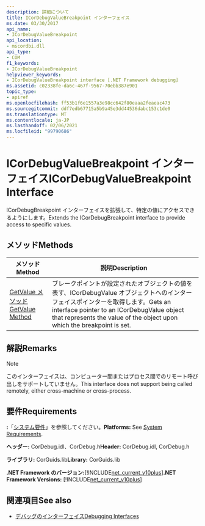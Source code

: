 ```yaml
---
description: 詳細について
title: ICorDebugValueBreakpoint インターフェイス
ms.date: 03/30/2017
api_name:
- ICorDebugValueBreakpoint
api_location:
- mscordbi.dll
api_type:
- COM
f1_keywords:
- ICorDebugValueBreakpoint
helpviewer_keywords:
- ICorDebugValueBreakpoint interface [.NET Framework debugging]
ms.assetid: c02338fe-da6c-467f-9567-70ebb387e901
topic_type:
- apiref
ms.openlocfilehash: ff53b1f6e1557a3e98cc642f80eaaa2feaeac473
ms.sourcegitcommit: ddf7edb67715a5b9a45e3dd44536dabc153c1de0
ms.translationtype: MT
ms.contentlocale: ja-JP
ms.lasthandoff: 02/06/2021
ms.locfileid: "99790686"
---
```

# <a name="icordebugvaluebreakpoint-interface"></a><span data-ttu-id="301d4-103">ICorDebugValueBreakpoint インターフェイス</span><span class="sxs-lookup"><span data-stu-id="301d4-103">ICorDebugValueBreakpoint Interface</span></span>

<span data-ttu-id="301d4-104">ICorDebugBreakpoint インターフェイスを拡張して、特定の値にアクセスできるようにします。</span><span class="sxs-lookup"><span data-stu-id="301d4-104">Extends the ICorDebugBreakpoint interface to provide access to specific values.</span></span>  
  
## <a name="methods"></a><span data-ttu-id="301d4-105">メソッド</span><span class="sxs-lookup"><span data-stu-id="301d4-105">Methods</span></span>  
  
|<span data-ttu-id="301d4-106">メソッド</span><span class="sxs-lookup"><span data-stu-id="301d4-106">Method</span></span>|<span data-ttu-id="301d4-107">説明</span><span class="sxs-lookup"><span data-stu-id="301d4-107">Description</span></span>|  
|------------|-----------------|  
|[<span data-ttu-id="301d4-108">GetValue メソッド</span><span class="sxs-lookup"><span data-stu-id="301d4-108">GetValue Method</span></span>](icordebugvaluebreakpoint-getvalue-method.md)|<span data-ttu-id="301d4-109">ブレークポイントが設定されたオブジェクトの値を表す、ICorDebugValue オブジェクトへのインターフェイスポインターを取得します。</span><span class="sxs-lookup"><span data-stu-id="301d4-109">Gets an interface pointer to an ICorDebugValue object that represents the value of the object upon which the breakpoint is set.</span></span>|  
  
## <a name="remarks"></a><span data-ttu-id="301d4-110">解説</span><span class="sxs-lookup"><span data-stu-id="301d4-110">Remarks</span></span>  
  
> [!NOTE]
> <span data-ttu-id="301d4-111">このインターフェイスは、コンピューター間またはプロセス間でのリモート呼び出しをサポートしていません。</span><span class="sxs-lookup"><span data-stu-id="301d4-111">This interface does not support being called remotely, either cross-machine or cross-process.</span></span>  
  
## <a name="requirements"></a><span data-ttu-id="301d4-112">要件</span><span class="sxs-lookup"><span data-stu-id="301d4-112">Requirements</span></span>  

 <span data-ttu-id="301d4-113">**:**「[システム要件](../../get-started/system-requirements.md)」を参照してください。</span><span class="sxs-lookup"><span data-stu-id="301d4-113">**Platforms:** See [System Requirements](../../get-started/system-requirements.md).</span></span>  
  
 <span data-ttu-id="301d4-114">**ヘッダー:** CorDebug.idl、CorDebug.h</span><span class="sxs-lookup"><span data-stu-id="301d4-114">**Header:** CorDebug.idl, CorDebug.h</span></span>  
  
 <span data-ttu-id="301d4-115">**ライブラリ:** CorGuids.lib</span><span class="sxs-lookup"><span data-stu-id="301d4-115">**Library:** CorGuids.lib</span></span>  
  
 <span data-ttu-id="301d4-116">**.NET Framework のバージョン:**[!INCLUDE[net_current_v10plus](../../../../includes/net-current-v10plus-md.md)]</span><span class="sxs-lookup"><span data-stu-id="301d4-116">**.NET Framework Versions:** [!INCLUDE[net_current_v10plus](../../../../includes/net-current-v10plus-md.md)]</span></span>  
  
## <a name="see-also"></a><span data-ttu-id="301d4-117">関連項目</span><span class="sxs-lookup"><span data-stu-id="301d4-117">See also</span></span>

- [<span data-ttu-id="301d4-118">デバッグのインターフェイス</span><span class="sxs-lookup"><span data-stu-id="301d4-118">Debugging Interfaces</span></span>](debugging-interfaces.md)
